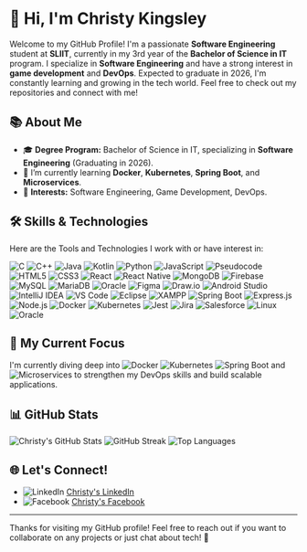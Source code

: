 # 👋 Hi, I'm Christy Kingsley

Welcome to my GitHub Profile! I'm a passionate **Software Engineering** student at **SLIIT**, currently in my 3rd year of the **Bachelor of Science in IT** program. I specialize in **Software Engineering** and have a strong interest in **game development** and **DevOps**. Expected to graduate in 2026, I'm constantly learning and growing in the tech world. Feel free to check out my repositories and connect with me!

## 📚 About Me
- 🎓 **Degree Program:** Bachelor of Science in IT, specializing in **Software Engineering** (Graduating in 2026).
- 🌱 I’m currently learning **Docker**, **Kubernetes**, **Spring Boot**, and **Microservices**.
- 💼 **Interests:** Software Engineering, Game Development, DevOps.

## 🛠️ Skills & Technologies

Here are the Tools and Technologies I work with or have interest in:

![C](https://img.shields.io/badge/C-000000?style=flat&logo=c&logoColor=white) 
![C++](https://img.shields.io/badge/C++-00599C?style=flat&logo=c%2B%2B&logoColor=white) 
![Java](https://img.shields.io/badge/Java-007396?style=flat&logo=java&logoColor=white) 
![Kotlin](https://img.shields.io/badge/Kotlin-0095D5?style=flat&logo=kotlin&logoColor=white) 
![Python](https://img.shields.io/badge/Python-3776AB?style=flat&logo=python&logoColor=white) 
![JavaScript](https://img.shields.io/badge/JavaScript-F7DF1E?style=flat&logo=javascript&logoColor=black) 
![Pseudocode](https://img.shields.io/badge/Pseudocode-000000?style=flat&logo=none&logoColor=white)
![HTML5](https://img.shields.io/badge/HTML5-E34F26?style=flat&logo=html5&logoColor=white)
![CSS3](https://img.shields.io/badge/CSS3-1572B6?style=flat&logo=css3&logoColor=white)
![React](https://img.shields.io/badge/React-61DAFB?style=flat&logo=react&logoColor=black)
![React Native](https://img.shields.io/badge/React_Native-61DAFB?style=flat&logo=react&logoColor=black)
![MongoDB](https://img.shields.io/badge/MongoDB-47A248?style=flat&logo=mongodb&logoColor=white) 
![Firebase](https://img.shields.io/badge/Firebase-FFCA28?style=flat&logo=firebase&logoColor=black)
![MySQL](https://img.shields.io/badge/MySQL-00758F?style=flat&logo=mysql&logoColor=white) 
![MariaDB](https://img.shields.io/badge/MariaDB-003B57?style=flat&logo=mariadb&logoColor=white) 
![Oracle](https://img.shields.io/badge/Oracle-F80000?style=flat&logo=oracle&logoColor=white) 
![Figma](https://img.shields.io/badge/Figma-000000?style=flat&logo=figma&logoColor=white) 
![Draw.io](https://img.shields.io/badge/Draw.io-000000?style=flat&logo=draw.io&logoColor=white) 
![Android Studio](https://img.shields.io/badge/Android_Studio-3DDC84?style=flat&logo=android-studio&logoColor=white) 
![IntelliJ IDEA](https://img.shields.io/badge/IntelliJ_IDEA-000000?style=flat&logo=intellij-idea&logoColor=white) 
![VS Code](https://img.shields.io/badge/VS_Code-007ACC?style=flat&logo=visual-studio-code&logoColor=white)
![Eclipse](https://img.shields.io/badge/Eclipse-2C2255?style=flat&logo=eclipse&logoColor=white) 
![XAMPP](https://img.shields.io/badge/XAMPP-FB7A24?style=flat&logo=xampp&logoColor=white) 
![Spring Boot](https://img.shields.io/badge/Spring_Boot-6DB33F?style=flat&logo=spring-boot&logoColor=white) 
![Express.js](https://img.shields.io/badge/Express.js-000000?style=flat&logo=express&logoColor=white) 
![Node.js](https://img.shields.io/badge/Node.js-339933?style=flat&logo=node.js&logoColor=white) 
![Docker](https://img.shields.io/badge/Docker-2496ED?style=flat&logo=docker&logoColor=white) 
![Kubernetes](https://img.shields.io/badge/Kubernetes-326CE5?style=flat&logo=kubernetes&logoColor=white) 
![Jest](https://img.shields.io/badge/Jest-C21325?style=flat&logo=jest&logoColor=white) 
![Jira](https://img.shields.io/badge/Jira-0052CC?style=flat&logo=jira&logoColor=white)
![Salesforce](https://img.shields.io/badge/Salesforce-00A1E4?style=flat&logo=salesforce&logoColor=white) 
![Linux](https://img.shields.io/badge/Linux-FCC624?style=flat&logo=linux&logoColor=white) 
![Oracle](https://img.shields.io/badge/Oracle-F80000?style=flat&logo=oracle&logoColor=white) 


## 🚀 My Current Focus
I'm currently diving deep into ![Docker](https://img.shields.io/badge/Docker-2496ED?style=flat&logo=docker&logoColor=white) ![Kubernetes](https://img.shields.io/badge/Kubernetes-326CE5?style=flat&logo=kubernetes&logoColor=white) ![Spring Boot](https://img.shields.io/badge/Spring_Boot-6DB33F?style=flat&logo=spring-boot&logoColor=white) and ![Microservices](https://img.shields.io/badge/Microservices-000000?style=flat&logo=cloud&logoColor=white) to strengthen my DevOps skills and build scalable applications.

## 📊 GitHub Stats

![Christy's GitHub Stats](https://github-readme-stats.vercel.app/api?username=IT22051448&show_icons=true&count_private=true&hide=prs&theme=tokyonight) 
![GitHub Streak](https://github-readme-streak-stats.herokuapp.com/?user=IT22051448&theme=tokyonight) 
![Top Languages](https://github-readme-stats.vercel.app/api/top-langs/?username=IT22051448&theme=tokyonight)


## 🌐 Let's Connect!
- ![LinkedIn](https://img.shields.io/badge/LinkedIn-0A66C2?style=flat&logo=linkedin&logoColor=white) [Christy's LinkedIn](https://www.linkedin.com/in/christy-kingsley-062b98341/)
- ![Facebook](https://img.shields.io/badge/Facebook-1877F2?style=flat&logo=facebook&logoColor=white) [Christy's Facebook](https://web.facebook.com/profile.php?id=100010862702861)

---

Thanks for visiting my GitHub profile! Feel free to reach out if you want to collaborate on any projects or just chat about tech! 🚀
